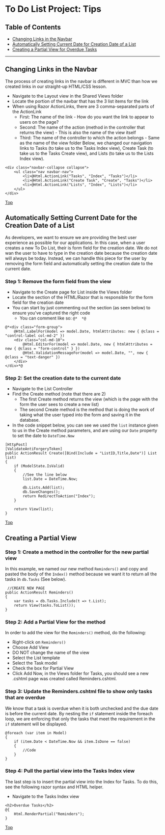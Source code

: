 <a name="Top"></a>
# To Do List Project: Tips
## Table of Contents
- [Changing Links in the Navbar](#links)
- [Automatically Setting Current Date for Creation Date of a List](#creation)
- [Creating a Partial View for Overdue Tasks](#partial)
<hr />
<a name="links"></a>

## Changing Links in the Navbar
The process of creating links in the navbar is different in MVC than how we created links in our straight-up HTML/CSS lesson.
- Navigate to the Layout view in the Shared Views folder
- Locate the portion of the navbar that has the 3 list items for the link
- When using Razor ActionLinks, there are 3 comma-separated parts of the ActionLink
  - First: The name of the link - How do you want the link to appear to users on the page?
  - Second: The name of the action (method in the controller that returns the view) - This is also the name of the view itself
  - Third: The name of the controller to which the action belongs - Same as the name of the view folder
Below, we changed our navigation links to Tasks (to take us to the Tasks Index view), Create Task (to take us to the Tasks Create view), and Lists (to take us to the Lists Index view).
```CSharp
<div class="navbar-collapse collapse">
    <ul class="nav navbar-nav">
        <li>@Html.ActionLink("Tasks", "Index", "Tasks")</li>
        <li>@Html.ActionLink("Create Task", "Create", "Tasks")</li>
        <li>@Html.ActionLink("Lists", "Index", "Lists")</li>
    </ul>
</div>
```
[Top](#Top)


<a name="creation"></a>
## Automatically Setting Current Date for the Creation Date of a List
As developers, we want to ensure we are providing the best user experience as possible for our applications. In this case, when a user creates a new To Do List, their is form field for the creation date. We do not wan the user to have to type in the creation date because the creation date will always be today. Instead, we can handle this piece for the user by removing the form field and automatically setting the creation date to the current date.

### Step 1: Remove the form field from the view
- Navigate to the Create page for List inside the Views folder
- Locate the section of the HTML/Razor that is responsible for the form field for the creation date
- You can start by just commenting out the section (as seen below) to ensure you've captured the right code
  - You can comment like so: `@*  *@`
```CSharp
@*<div class="form-group">
    @Html.LabelFor(model => model.Date, htmlAttributes: new { @class = "control-label col-md-2" })
    <div class="col-md-10">
        @Html.EditorFor(model => model.Date, new { htmlAttributes = new { @class = "form-control" } })
        @Html.ValidationMessageFor(model => model.Date, "", new { @class = "text-danger" })
    </div>
</div>*@
```
### Step 2: Set the creation date to the current date
- Navigate to the List Controller
- Find the Create method (note that there are 2)
  - The first Create method returns the view (which is the page with the form the user sees to create a new list)
  - The second Create method is the method that is doing the work of taking what the user typed into the form and saving it in the database.
- In the code snippet below, you can see we used the `list` instance given to us in the Create method parameters, and are using our `Date` property to set the date to `DateTime.Now`
```CSharp
[HttpPost]
[ValidateAntiForgeryToken]
public ActionResult Create([Bind(Include = "ListID,Title,Date")] List list)
{
    if (ModelState.IsValid)
    {
        //See the line below
        list.Date = DateTime.Now;
        
        db.Lists.Add(list);
        db.SaveChanges();
        return RedirectToAction("Index");
    }

    return View(list);
}
```
[Top](#Top)

<a name="partial"></a>
## Creating a Partial View
### Step 1: Create a method in the controller for the new partial view
In this example, we named our new method `Reminders()` and copy and pasted the body of the `Index()` method because we want it to return all the tasks in `db.Tasks` (See below).
```CSharp
 //CREATE NEW PAGE
public ActionResult Reminders()
{
    var tasks = db.Tasks.Include(t => t.List);
    return View(tasks.ToList());
}
```
### Step 2: Add a Partial View for the method
In order to add the view for the `Reminders()` method, do the following:
- Right-click on `Reminders()`
- Choose Add View
- DO NOT change the name of the view
- Select the List template
- Select the Task model
- Check the box for Partial View
- Click Add
Now, in the Views folder for Tasks, you should see a new .cshtml page was created called Reminders.cshtml.

### Step 3: Update the Reminders.cshtml file to show only tasks that are overdue
We know that a task is overdue when it is both unchecked and the due date is before the current date. By nesting the `if` statement inside the foreach loop, we are enforcing that only the tasks that meet the requirement in the `if` statement will be displayed.
```CSharp
@foreach (var item in Model)
{
    if (item.Date < DateTime.Now && item.IsDone == false)
    {
        //Code
    }
}
```

### Step 4: Pull the partial view into the Tasks Index view
The last step is to insert the partial view into the Index for Tasks. To do this, see the following razor syntax and HTML helper.
- Navigate to the Tasks Index view 
```CSharp
<h2>Overdue Tasks</h2>
@{ 
    Html.RenderPartial("Reminders");
}
```
[Top](#Top)
